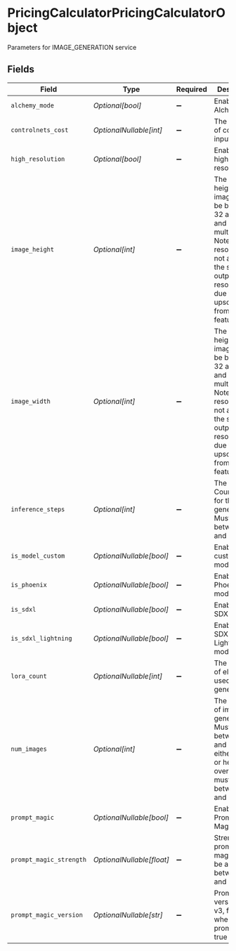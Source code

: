 # PricingCalculatorPricingCalculatorObject

Parameters for IMAGE_GENERATION service


## Fields

| Field                                                                                                                                                                                       | Type                                                                                                                                                                                        | Required                                                                                                                                                                                    | Description                                                                                                                                                                                 |
| ------------------------------------------------------------------------------------------------------------------------------------------------------------------------------------------- | ------------------------------------------------------------------------------------------------------------------------------------------------------------------------------------------- | ------------------------------------------------------------------------------------------------------------------------------------------------------------------------------------------- | ------------------------------------------------------------------------------------------------------------------------------------------------------------------------------------------- |
| `alchemy_mode`                                                                                                                                                                              | *Optional[bool]*                                                                                                                                                                            | :heavy_minus_sign:                                                                                                                                                                          | Enable to use Alchemy.                                                                                                                                                                      |
| `controlnets_cost`                                                                                                                                                                          | *OptionalNullable[int]*                                                                                                                                                                     | :heavy_minus_sign:                                                                                                                                                                          | The total cost of controlnets input.                                                                                                                                                        |
| `high_resolution`                                                                                                                                                                           | *Optional[bool]*                                                                                                                                                                            | :heavy_minus_sign:                                                                                                                                                                          | Enable to use high resolution.                                                                                                                                                              |
| `image_height`                                                                                                                                                                              | *Optional[int]*                                                                                                                                                                             | :heavy_minus_sign:                                                                                                                                                                          | The input height of the images. Must be between 32 and 1024 and be a multiple of 8. Note: Input resolution is not always the same as output resolution due to upscaling from other features |
| `image_width`                                                                                                                                                                               | *Optional[int]*                                                                                                                                                                             | :heavy_minus_sign:                                                                                                                                                                          | The input height of the images. Must be between 32 and 1024 and be a multiple of 8. Note: Input resolution is not always the same as output resolution due to upscaling from other features |
| `inference_steps`                                                                                                                                                                           | *Optional[int]*                                                                                                                                                                             | :heavy_minus_sign:                                                                                                                                                                          | The Step Count to use for the generation. Must be between 10 and 60.                                                                                                                        |
| `is_model_custom`                                                                                                                                                                           | *OptionalNullable[bool]*                                                                                                                                                                    | :heavy_minus_sign:                                                                                                                                                                          | Enable to use custom model.                                                                                                                                                                 |
| `is_phoenix`                                                                                                                                                                                | *OptionalNullable[bool]*                                                                                                                                                                    | :heavy_minus_sign:                                                                                                                                                                          | Enable to use Phoenix model.                                                                                                                                                                |
| `is_sdxl`                                                                                                                                                                                   | *OptionalNullable[bool]*                                                                                                                                                                    | :heavy_minus_sign:                                                                                                                                                                          | Enable to use SDXL model.                                                                                                                                                                   |
| `is_sdxl_lightning`                                                                                                                                                                         | *OptionalNullable[bool]*                                                                                                                                                                    | :heavy_minus_sign:                                                                                                                                                                          | Enable to use SDXL Lightning model.                                                                                                                                                         |
| `lora_count`                                                                                                                                                                                | *OptionalNullable[int]*                                                                                                                                                                     | :heavy_minus_sign:                                                                                                                                                                          | The number of elements used for the generation.                                                                                                                                             |
| `num_images`                                                                                                                                                                                | *Optional[int]*                                                                                                                                                                             | :heavy_minus_sign:                                                                                                                                                                          | The number of images to generate. Must be between 1 and 8. If either width or height is over 768, must be between 1 and 4.                                                                  |
| `prompt_magic`                                                                                                                                                                              | *OptionalNullable[bool]*                                                                                                                                                                    | :heavy_minus_sign:                                                                                                                                                                          | Enable to use Prompt Magic.                                                                                                                                                                 |
| `prompt_magic_strength`                                                                                                                                                                     | *OptionalNullable[float]*                                                                                                                                                                   | :heavy_minus_sign:                                                                                                                                                                          | Strength of prompt magic. Must be a float between 0.1 and 1.0                                                                                                                               |
| `prompt_magic_version`                                                                                                                                                                      | *OptionalNullable[str]*                                                                                                                                                                     | :heavy_minus_sign:                                                                                                                                                                          | Prompt magic version v2 or v3, for use when promptMagic: true                                                                                                                               |